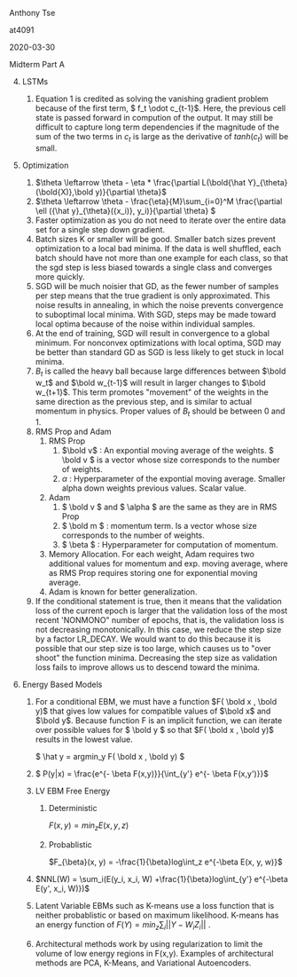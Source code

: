 Anthony Tse

at4091

2020-03-30

Midterm Part A

4. LSTMs

   1. Equation 1 is credited as solving the vanishing gradient problem because of the first term, $ f_t \odot c_{t-1}$. Here, the previous cell state is passed forward in compution of the output.  It may still be difficult to capture long term dependencies if the magnitude of the sum of the two terms in $c_t$ is large as the derivative of $tanh(c_t)$ will be small.

5. Optimization

   1. $\theta \leftarrow  \theta - \eta * \frac{\partial L(\bold{\hat Y}_{\theta}(\bold{X)},\bold y)}{\partial \theta}$
   2. $\theta \leftarrow \theta - \frac{\eta}{M}\sum_{i=0}^M \frac{\partial \ell ({\hat y}_{\theta}({x_i)}, y_i)}{\partial \theta} $
   3. Faster optimization as you do not need to iterate over the entire data set for a single step down gradient.
   4. Batch sizes K or smaller will be good. Smaller batch sizes prevent optimization to a local bad minima. If the data is well shuffled, each batch should have not more than one example for each class, so that the sgd step is less biased towards a single class and converges more quickly. 
   5. SGD will be much noisier that GD, as the fewer number of samples per step means that the true gradient is only approximated. This noise results in annealing, in which the noise prevents convergence to suboptimal local minima. With SGD, steps may be made toward local optima because of the noise within individual samples. 
   6. At the end of training,  SGD will result in convergence to a global minimum. For nonconvex optimizations with local optima, SGD may be better than standard GD as SGD is less likely to get stuck in local minima.
   7. $B_t$ is called the heavy ball because large differences between $\bold w_t$ and $\bold w_{t-1}$ will result in larger changes to $\bold w_{t+1}$. This term promotes "movement" of the weights in the same direction as the previous step, and is similar to actual momentum in physics. Proper values of $B_t$ should be between 0 and 1.
   8. RMS Prop and Adam
      1. RMS Prop
         1. $\bold v$ : An expontial moving average of the weights. $ \bold v $ is a vector whose size corresponds to the number of weights. 
         2. $\alpha$ : Hyperparameter of the expontial moving average. Smaller alpha down weights previous values. Scalar value.
      2. Adam 
         1. $ \bold v $ and $ \alpha $ are the same as they are in RMS Prop 
         2. $ \bold m $  : momentum term. Is a vector whose size corresponds to the number of weights.
         3. $ \beta $ : Hyperparameter for computation of momentum.
      3. Memory Allocation. For each weight, Adam requires two additional values for momentum and exp. moving average, where as RMS Prop requires storing one for exponential moving average.
      4. Adam is known for better generalization.
   9. If the conditional statement is true, then it means that the validation loss of the current epoch is larger that the validation loss of the most recent 'NONMONO" number of epochs, that is, the validation loss is not decreasing monotonically. In this case, we reduce the step size by a factor LR_DECAY. We would want to do this because it is possible that our step size is too large, which causes us to "over shoot" the function minima. Decreasing the step size as validation loss fails to improve allows us to descend toward the minima.

6. Energy Based Models

   1. For a conditional EBM, we must have a function $F( \bold x , \bold y)$ that gives low values for compatible values of $\bold x$ and $\bold y$. Because function F is an implicit function, we can iterate over possible values for $ \bold y $ so that $F( \bold x , \bold y)$ results in the lowest value.

       $ \hat y = argmin_y F( \bold x , \bold y)  $

      

   2. $ P(y|x) = \frac{e^{- \beta F(x,y)}}{\int_{y'} e^{- \beta F(x,y')}}$

      

   3. LV EBM Free Energy

      1. Deterministic

         $F(x, y) = min_z E(x, y, z)$ 

      2. Probablistic

         $F_{\beta}(x, y) = -\frac{1}{\beta}log\int_z e^{-\beta E(x, y, w)}$

         

   4. $NNL(W) = \sum_i(E(y_i, x_i, W) +\frac{1}{\beta}log\int_{y'} e^{-\beta E(y', x_i, W)})$

      

   5. Latent Variable EBMs such as K-means use a loss function that is neither probablistic or based on maximum likelihood. K-means has an energy function of $F(Y) = min_z\sum_i||Y-W_iZ_i||$ . 

      

   6. Architectural methods work by using regularization to limit the volume of low energy regions in F(x,y). Examples of architectural methods are PCA, K-Means, and Variational Autoencoders.